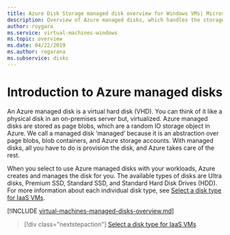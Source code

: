 ```yaml
---
title: Azure Disk Storage managed disk overview for Windows VMs| Microsoft Docs
description: Overview of Azure managed disks, which handles the storage accounts for you when using Azure Windows VMs
author: roygara
ms.service: virtual-machines-windows
ms.topic: overview
ms.date: 04/22/2019
ms.author: rogarana
ms.subservice: disks
---
```

# Introduction to Azure managed disks

An Azure managed disk is a virtual hard disk (VHD). You can think of it like a physical disk in an on-premises server but, virtualized. Azure managed disks are stored as page blobs, which are a random IO storage object in Azure. We call a managed disk ‘managed’ because it is an abstraction over page blobs, blob containers, and Azure storage accounts. With managed disks, all you have to do is provision the disk, and Azure takes care of the rest.

When you select to use Azure managed disks with your workloads, Azure creates and manages the disk for you. The available types of disks are Ultra disks, Premium SSD, Standard SSD, and Standard Hard Disk Drives (HDD). For more information about each individual disk type, see [Select a disk type for IaaS VMs](disks-types.md).

[!INCLUDE [virtual-machines-managed-disks-overview.md](../../../includes/virtual-machines-managed-disks-overview.md)]

> [!div class="nextstepaction"]
> [Select a disk type for IaaS VMs](disks-types.md)
